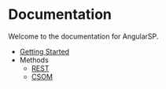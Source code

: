 # Documentation
Welcome to the documentation for AngularSP.

* [Getting Started](GettingStarted)
* Methods
	* [REST](REST)
	* [CSOM](CSOM)